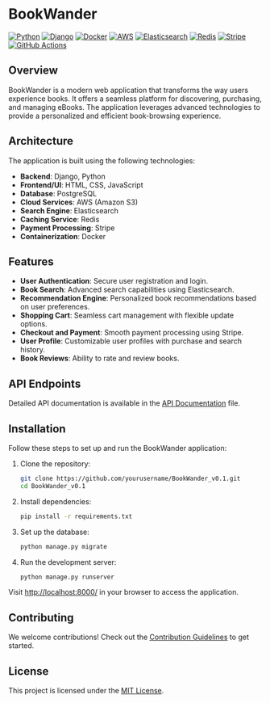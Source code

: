 # BookWander

[![Python](https://img.shields.io/badge/Python-3.8%2B-blue)](https://www.python.org/)
[![Django](https://img.shields.io/badge/Django-3.2-green)](https://www.djangoproject.com/)
[![Docker](https://img.shields.io/badge/Docker-19.03%2B-blue)](https://www.docker.com/)
[![AWS](https://img.shields.io/badge/AWS-Cloud-orange)](https://aws.amazon.com/)
[![Elasticsearch](https://img.shields.io/badge/Elasticsearch-7.0-blue)](https://www.elastic.co/)
[![Redis](https://img.shields.io/badge/Redis-6-red)](https://redis.io/)
[![Stripe](https://img.shields.io/badge/Stripe-Payment-brightgreen)](https://stripe.com/)
[![GitHub Actions](https://img.shields.io/badge/GitHub%20Actions-CI%2FCD-brightgreen)](https://github.com/features/actions)

## Overview

BookWander is a modern web application that transforms the way users experience books. It offers a seamless platform for discovering, purchasing, and managing eBooks. The application leverages advanced technologies to provide a personalized and efficient book-browsing experience.

## Architecture

The application is built using the following technologies:

- **Backend**: Django, Python
- **Frontend/UI**: HTML, CSS, JavaScript
- **Database**: PostgreSQL
- **Cloud Services**: AWS (Amazon S3)
- **Search Engine**: Elasticsearch
- **Caching Service**: Redis
- **Payment Processing**: Stripe
- **Containerization**: Docker

## Features

- **User Authentication**: Secure user registration and login.
- **Book Search**: Advanced search capabilities using Elasticsearch.
- **Recommendation Engine**: Personalized book recommendations based on user preferences.
- **Shopping Cart**: Seamless cart management with flexible update options.
- **Checkout and Payment**: Smooth payment processing using Stripe.
- **User Profile**: Customizable user profiles with purchase and search history.
- **Book Reviews**: Ability to rate and review books.

## API Endpoints

Detailed API documentation is available in the [API Documentation](API.md) file.

## Installation

Follow these steps to set up and run the BookWander application:

1. Clone the repository:

    ```bash
    git clone https://github.com/yourusername/BookWander_v0.1.git
    cd BookWander_v0.1

    ```

2. Install dependencies:

    ```bash
    pip install -r requirements.txt
    ```

3. Set up the database:

    ```bash
    python manage.py migrate
    ```

4. Run the development server:

    ```bash
    python manage.py runserver
    ```

Visit [http://localhost:8000/](http://localhost:8000/) in your browser to access the application.

## Contributing

We welcome contributions! Check out the [Contribution Guidelines](CONTRIBUTING.md) to get started.

## License

This project is licensed under the [MIT License](LICENSE).
